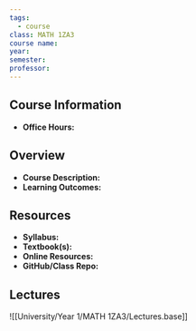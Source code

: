 ```yaml
---
tags:
  - course
class: MATH 1ZA3
course name:
year:
semester:
professor:
---
```

## Course Information
- **Office Hours:**  

## Overview
- **Course Description:**  
- **Learning Outcomes:**  

## Resources
- **Syllabus:**  
- **Textbook(s):**  
- **Online Resources:**  
- **GitHub/Class Repo:**  

## Lectures
![[University/Year 1/MATH 1ZA3/Lectures.base]]